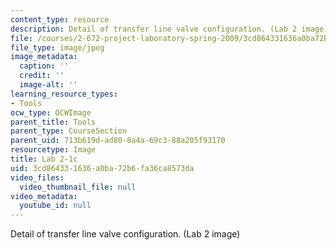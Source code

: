 ```yaml
---
content_type: resource
description: Detail of transfer line valve configuration. (Lab 2 image)
file: /courses/2-672-project-laboratory-spring-2009/3cd864331636a0ba72b6fa36ca8573da_lab21c.jpg
file_type: image/jpeg
image_metadata:
  caption: ''
  credit: ''
  image-alt: ''
learning_resource_types:
- Tools
ocw_type: OCWImage
parent_title: Tools
parent_type: CourseSection
parent_uid: 713b619d-ad80-8a4a-69c3-88a205f93170
resourcetype: Image
title: Lab 2-1c
uid: 3cd86433-1636-a0ba-72b6-fa36ca8573da
video_files:
  video_thumbnail_file: null
video_metadata:
  youtube_id: null
---
```

Detail of transfer line valve configuration. (Lab 2 image)

